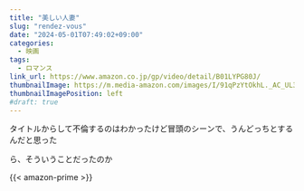 ```yaml
---
title: "美しい人妻"
slug: "rendez-vous"
date: "2024-05-01T07:49:02+09:00"
categories:
  - 映画
tags:
  - ロマンス
link_url: https://www.amazon.co.jp/gp/video/detail/B01LYPG80J/
thumbnailImage: https://m.media-amazon.com/images/I/91qPzYtOkhL._AC_UL320_.jpg
thumbnailImagePosition: left
#draft: true
---
```

タイトルからして不倫するのはわかったけど冒頭のシーンで、うんどっちとするんだと思った
<!--more-->
ら、そういうことだったのか

{{< amazon-prime >}}
